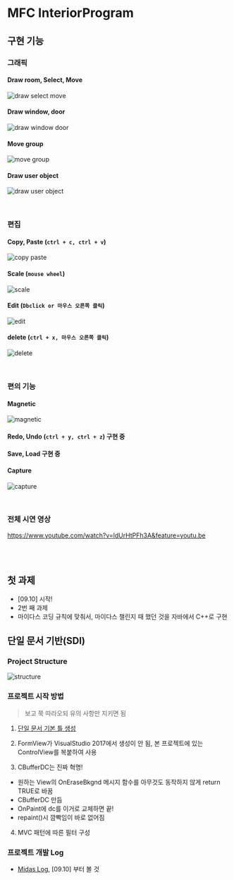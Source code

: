 # MFC InteriorProgram

## 구현 기능

### 그래픽

#### Draw room, Select, Move

![draw select move](./media/gif/draw_select_move.gif)

#### Draw window, door

![draw window door](./media/gif/draw_window_door.gif)

#### Move group

![move group](./media/gif/group_move.gif)

#### Draw user object

![draw user object](./media/gif/user_object.gif)

<br/>

### 편집

#### Copy, Paste (```ctrl + c, ctrl + v```)

![copy paste](./media/gif/copy_paste.gif)

#### Scale (```mouse wheel```)

![scale](./media/gif/scale.gif)

#### Edit (```Dbclick or 마우스 오른쪽 클릭```)

![edit](./media/gif/dbclick_edit.gif)

#### delete (```ctrl + x, 마우스 오른쪽 클릭```)

![delete](./media/gif/delete.gif)

<br/>

### 편의 기능

#### Magnetic

![magnetic](./media/gif/magnetic.gif)

#### Redo, Undo (```ctrl + y, ctrl + z```)  구현 중

#### Save, Load  구현 중

#### Capture

![capture](./media/gif/capture.gif)



<br/>

### 전체 시연 영상

<https://www.youtube.com/watch?v=ldUrHtPFh3A&feature=youtu.be>

<br/><br/>


## 첫 과제

* [09.10] 시작!
* 2번 째 과제
* 마이다스 코딩 규칙에 맞춰서, 마이다스 챌린지 때 했던 것을 자바에서 C++로 구현


## 단일 문서 기반(SDI)

### Project Structure

![structure](/media/structure.png)

### 프로젝트 시작 방법

> 보고 쭉 따라오되 유의 사항만 지키면 됨

1. [단일 문서 기본 틀 생성](http://ryumin13.tistory.com/entry/mfc%EB%A1%9C-%ED%88%B4%EB%A7%8C%EB%93%A4%EA%B8%B0-%EA%B8%B0%EB%B3%B8-%EB%BC%88%EB%8C%80-%EB%A7%8C%EB%93%A4%EA%B8%B0?category=388236)

2. FormView가 VisualStudio 2017에서 생성이 안 됨, 본 프로젝트에 있는 ControlView를 복붙하여 사용

3.  CBufferDC는 진짜 혁명!
  * 원하는 View의 OnEraseBkgnd 메시지 함수를 아무것도 동작하지 않게 return TRUE로 바꿈
  * CBufferDC 만듬
  * OnPaint에 dc를 이거로 교체하면 끝!
  * repaint()시 깜빡임이 바로 없어짐

4. MVC 패턴에 따른 필터 구성

### 프로젝트 개발 Log

* [Midas Log](https://github.com/wnsgml972/midas_log/blob/master/contents/2018.09/09.md),  [09.10] 부터 볼 것
